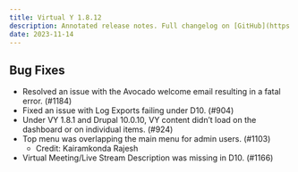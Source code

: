 ```yaml
---
title: Virtual Y 1.8.12
description: Annotated release notes. Full changelog on [GitHub](https://github.com/YCloudYUSA/yusaopeny_gated_content/releases/tag/1.8.12)
date: 2023-11-14
---
```


## Bug Fixes

*   Resolved an issue with the Avocado welcome email resulting in a fatal error. (#1184)
*   Fixed an issue with Log Exports failing under D10. (#904)
*   Under VY 1.8.1 and Drupal 10.0.10, VY content didn’t load on the dashboard or on individual items. (#924)
*   Top menu was overlapping the main menu for admin users. (#1103)
    *   Credit: Kairamkonda Rajesh
*   Virtual Meeting/Live Stream Description was missing in D10. (#1166)
